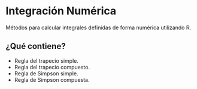 # Integración Numérica
Métodos para calcular integrales definidas de forma numérica utilizando R.

## ¿Qué contiene?
- Regla del trapecio simple.
- Regla del trapecio compuesto.
- Regla de Simpson simple.
- Regla de Simpson compuesta.
